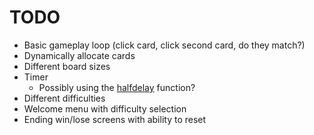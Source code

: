 # TODO
* Basic gameplay loop (click card, click second card, do they match?)
* Dynamically allocate cards
* Different board sizes
* Timer
  * Possibly using the [halfdelay](https://tldp.org/HOWTO/NCURSES-Programming-HOWTO/init.html#HALFDELAY) function?
* Different difficulties
* Welcome menu with difficulty selection
* Ending win/lose screens with ability to reset
